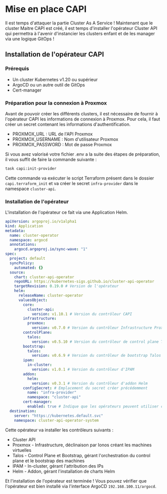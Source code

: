 # Mise en place CAPI

Il est temps d'attaquer la partie Cluster As A Service ! Maintenant que le cluster Maitre CAPI est créé, il est temps d'installer l'opérateur Cluster API qui permettra à l'avenir d'instancier les clusters enfant et de les manager via une logique GitOps !

## Installation de l'opérateur CAPI

### Prérequis

- Un cluster Kubernetes v1.20 ou supérieur
- ArgoCD ou un autre outil de GitOps
- Cert-manager

### Préparation pour la connexion à Proxmox

Avant de pouvoir créer les différents clusters, il est nécessaire de fournir à l'opérateur CAPI les informations de connexion à Proxmox. Pour cela, il faut créer un secret contenant les informations d'authentification.

- PROXMOX_URL : URL de l'API Proxmox
- PROXMOX_USERNAME : Nom d'utilisateur Proxmox
- PROXMOX_PASSWORD : Mot de passe Proxmox

Si vous avez valorisé votre fichier .env a la suite des étapes de préparation, il vous suffit de faire la commande suivante :

```bash
task capi:init-provider
```

Cette commande va exécuter le script Terraform présent dans le dossier `capi.terraform_init` et va créer le secret `infra-provider` dans le namespace `cluster-api`.

### Installation de l'opérateur

L'installation de l'opérateur ce fait via une Application Helm.

```yaml
apiVersion: argoproj.io/v1alpha1
kind: Application
metadata:
  name: cluster-operator
  namespace: argocd
  annotations:
    argocd.argoproj.io/sync-wave: "1"
spec:
  project: default
  syncPolicy:
    automated: {}
  source:
    chart: cluster-api-operator
    repoURL: https://kubernetes-sigs.github.io/cluster-api-operator
    targetRevision: 0.19.0 # Version de l'opérateur
    helm:
      releaseName: cluster-operator
      valuesObject:
        core:
          cluster-api:
            version: v1.10.1 # Version du contrôleur CAPI
        infrastructure:
          proxmox:
            version: v0.7.0 # Version du contrôleur Infrastructure Proxmox, déclinaison par Ionos
        controlPlane:
          talos:
            version: v0.5.10 # Version du contrôleur de control plane Talos
        bootstrap:
          talos:
            version: v0.6.9 # Version du contrôleur de bootstrap Talos (Bootstrap autant les machine worker que control plane)
        ipam:
          in-cluster:
            version: v1.0.1 # Version du contrôleur d'IPAM
        addon:
          helm:
            version: v0.3.1 # Version du contrôleur d'addon Helm
        configSecret: # Emplacement du secret créer précédemment
          name: "infra-provider"
          namespace: "cluster-api"
        cert-manager:
          enabled: true # Indique que les opérateurs peuvent utiliser cert-manager pour créer des certificats
  destination:
    server: "https://kubernetes.default.svc"
    namespace: cluster-api-operator-system
```

Cette opérateur va installer les contrôleurs suivants :

- Cluster API
- Proxmox - Infrastructure, déclinaison par Ionos créant les machines virtuelles
- Talos - Control Plane et Bootstrap, gérant l'orchestration du control plane et le bootstrap des machines
- IPAM - In-cluster, gérant l'attribution des IPs
- Helm - Addon, gérant l'installation de charts Helm

Et l'installation de l'opérateur est terminée ! Vous pouvez vérifier que l'opérateur est bien installé via l'interface ArgoCD `192.168.100.11/argocd`.

